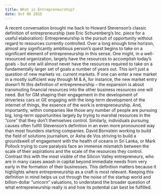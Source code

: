 ```yaml
---
title: What is Entrepreneurship?
date: Oct 06 2015
---
```


A recent conversation brought me back to Howard Stevenson’s classic definition of entrepreneurship (see Eric Schurenberg’s Inc. piece for a useful elaboration): Entrepreneurship is the pursuit of opportunity without regard to resources currently controlled. Over a long enough time horizon, almost any significantly ambitious person’s quest begins to take on a significant element of entrepreneurship in this sense. One might, in a well-resourced organization, largely have the resources to accomplish today’s goals – but one will almost never have the resources required to take on a fundamentally larger set of goals a number of years out. This isn’t just a question of new markets vs. current markets. If one can enter a new market in a mostly sufficient way through M & A, for instance, the new market entry doesn’t fit this definition of entrepreneurship – the expansion is about transmuting financial resources into the other business resources one will need. But for GM shaping their engagement in the development of driverless cars or GE engaging with the long-term development of the internet of things, the essence of the work is entrepreneurship. And, importantly, within companies like those any number of people are pursuing big, long-term opportunities largely by trying to marshal resources in the “core” that they don’t themselves control. Similarly, individuals pursuing causes often fulfill Stevenson’s definition in an even more pronounced way than most founders starting companies. David Bornstein working to build the field of solutions journalism, or Asha de Vos striving to build a groundswell of engagement with the health of oceans in Sri Lanka, or Mark Pollock trying to cure paralysis face an immense mismatch between the scale of their aspirations and the scale of the resources they control. Contrast this with the most visible of the Silicon Valley entrepreneurs, who are in many cases awash in capital beyond immediate needs from very early in the formation of their businesses. This definition matters because it highlights where entrepreneurship as a craft is most relevant. Keeping this definition in mind helps us cut through the noise of the startup world and billion-dollar “unicorn” valuations, to understand the broader question of what entrepreneurship really is and how its potential can best be fulfilled.
